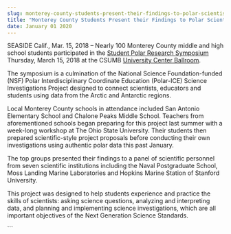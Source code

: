 ```yaml
---
slug: monterey-county-students-present-their-findings-to-polar-scientists-at-csumb-
title: "Monterey County Students Present their Findings to Polar Scientists at CSUMB "
date: January 01 2020
---
```


 
<p>
  SEASIDE Calif., Mar. 15, 2018 – Nearly 100 Monterey County middle and high
  school students participated in the
  <a href="https://polar-ice.org/educator-resources/polar-srs/"
    >Student Polar Research Symposium</a
  >
  Thursday, March 15, 2018 at the CSUMB
  <a href="https://csumb.edu/directory/buildings/university-center"
    >University Center Ballroom</a
  >.
</p>
<p>
  The symposium is a culmination of the National Science Foundation-funded (NSF)
  Polar Interdisciplinary Coordinate Education (Polar-ICE) Science
  Investigations Project designed to connect scientists, educators and students
  using data from the Arctic and Antarctic regions.
</p>
<p>
  Local Monterey County schools in attendance included San Antonio Elementary
  School and Chalone Peaks Middle School. Teachers from aforementioned schools
  began preparing for this project last summer with a week-long workshop at The
  Ohio State University. Their students then prepared scientific-style project
  proposals before conducting their own investigations using authentic polar
  data this past January.
</p>
<p>
  The top groups presented their findings to a panel of scientific personnel
  from seven scientific institutions including the Naval Postgraduate School,
  Moss Landing Marine Laboratories and Hopkins Marine Station of Stanford
  University.
</p>
<p>
  This project was designed to help students experience and practice the skills
  of scientists: asking science questions, analyzing and interpreting data, and
  planning and implementing science investigations, which are all important
  objectives of the Next Generation Science Standards.
</p>
```
